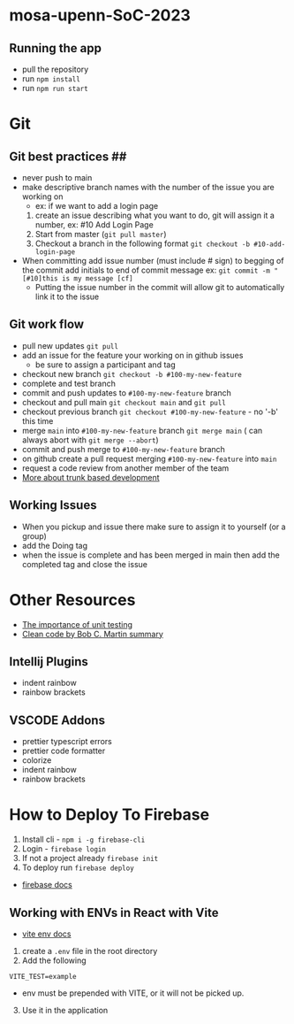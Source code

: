 # mosa-upenn-SoC-2023

## Running the app ##
- pull the repository
- run `npm install`
- run `npm run start`


# Git # 

## Git best practices ## ##
- never push to main
- make descriptive branch names with the number of the issue you are working on 
  - ex: if we want to add a login page 
  1. create an issue describing what you want to do, git will assign it a number, ex: #10 Add Login Page
  2. Start from master (`git pull master`) 
  3. Checkout a branch in the following format `git checkout -b #10-add-login-page`
- When committing add issue number (must include # sign) to begging of the commit add initials to end of commit message ex: `git commit -m "[#10]this is my message [cf]`
  - Putting the issue number in the commit will allow git to automatically link it to the issue 


## Git work flow ##
- pull new updates `git pull`
- add an issue for the feature your working on in github issues
  - be sure to assign a participant and tag
- checkout new branch `git checkout -b #100-my-new-feature`
- complete and test branch
- commit and push updates to `#100-my-new-feature` branch
- checkout and pull main `git checkout main` and `git pull`
- checkout previous branch `git checkout #100-my-new-feature` - no '-b' this time
- merge `main` into `#100-my-new-feature` branch `git merge main` ( can always abort with `git merge --abort`)
- commit and push merge to `#100-my-new-feature` branch
- on github create a pull request merging `#100-my-new-feature` into `main`
- request a code review from another member of the team
- [More about trunk based development](https://www.atlassian.com/continuous-delivery/continuous-integration/trunk-based-development)

## Working Issues ##
- When you pickup and issue there make sure to assign it to yourself (or a group)
- add the Doing tag
- when the issue is complete and has been merged in main then add the completed tag and close the issue


# Other Resources #
- [The importance of unit testing](https://pflb.us/blog/unit-testing-importance/)
- [Clean code by Bob C. Martin summary](https://blog.knoldus.com/clean-code-robert-c-martins-way/)

## Intellij Plugins ##
- indent rainbow
- rainbow brackets

## VSCODE Addons ##
- prettier typescript errors
- prettier code formatter
- colorize
- indent rainbow
- rainbow brackets


# How to Deploy To Firebase #
1. Install cli - `npm i -g firebase-cli`
2. Login - `firebase login`
3. If not a project already `firebase init`
4. To deploy run `firebase deploy`
- [firebase docs](https://firebase.google.com/docs/hosting/quickstart)


## Working with ENVs in React with Vite ##
- [vite env docs](https://vitejs.dev/guide/env-and-mode.html)
1. create a `.env` file in the root directory
2. Add the following

```
VITE_TEST=example
```
- env must be prepended with VITE, or it will not be picked up.
3. Use it in the application
